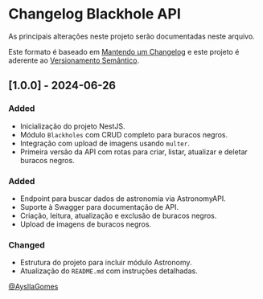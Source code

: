 # Changelog Blackhole API

As principais alterações neste projeto serão documentadas neste arquivo.

Este formato é baseado em [Mantendo um Changelog](http://keepachangelog.com/en/1.0.0/)
e este projeto é aderente ao [Versionamento Semântico](http://semver.org/spec/v2.0.0.html).

<!--
    Types of changes
    #### Added - for new features.
    #### Changed - for changes in existing functionality.
    #### Deprecated - for soon-to-be removed features.
    #### Removed - for now removed features.
    #### Fixed - for any bug fixes.
    #### Security - in case of vulnerabilities.
-->

## [1.0.0] - 2024-06-26
### Added
- Inicialização do projeto NestJS.
- Módulo `Blackholes` com CRUD completo para buracos negros.
- Integração com upload de imagens usando `multer`.
- Primeira versão da API com rotas para criar, listar, atualizar e deletar buracos negros.

### Added
- Endpoint para buscar dados de astronomia via AstronomyAPI.
- Suporte à Swagger para documentação de API.
- Criação, leitura, atualização e exclusão de buracos negros.
- Upload de imagens de buracos negros.

### Changed
- Estrutura do projeto para incluir módulo Astronomy.
- Atualização do `README.md` com instruções detalhadas.

[@AysllaGomes](https://github.com/AysllaGomes)
